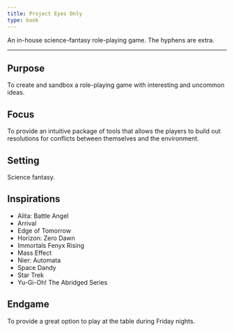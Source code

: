 ```yaml
---
title: Project Eyes Only
type: book
---
```


An in-house science-fantasy role-playing game. The hyphens are extra.

---

## Purpose

To create and sandbox a role-playing game with interesting and uncommon ideas.

## Focus

To provide an intuitive package of tools that allows the players to build out resolutions for conflicts between themselves and the environment.

## Setting

Science fantasy.

## Inspirations

- Alita: Battle Angel
- Arrival
- Edge of Tomorrow
- Horizon: Zero Dawn
- Immortals Fenyx Rising
- Mass Effect
- Nier: Automata
- Space Dandy
- Star Trek
- Yu-Gi-Oh! The Abridged Series

## Endgame

To provide a great option to play at the table during Friday nights.
